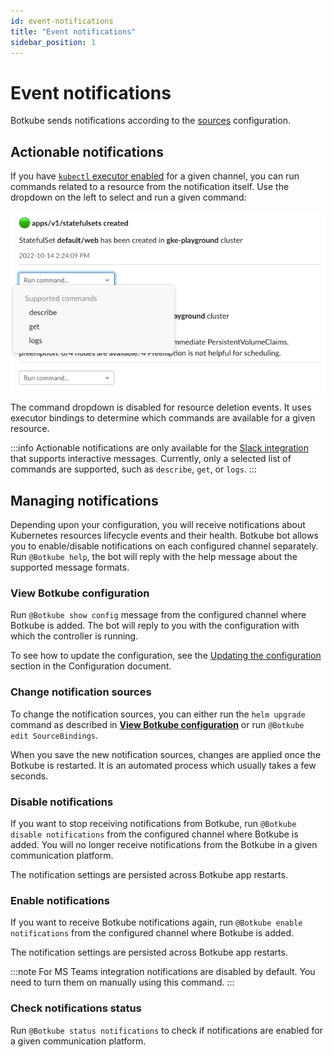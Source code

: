 ```yaml
---
id: event-notifications
title: "Event notifications"
sidebar_position: 1
---
```


# Event notifications

Botkube sends notifications according to the [sources](../configuration/source/index.md) configuration.

## Actionable notifications

If you have [`kubectl` executor enabled](../configuration/executor/kubectl.md) for a given channel, you can run commands related to a resource from the notification itself. Use the dropdown on the left to select and run a given command:

![Actionable notifications](./assets/actionable-notifications.png)

The command dropdown is disabled for resource deletion events. It uses executor bindings to determine which commands are available for a given resource.

:::info
Actionable notifications are only available for the [Slack integration](../installation/slack/index.md) that supports interactive messages. Currently, only a selected list of commands are supported, such as `describe`, `get`, or `logs`.
:::

## Managing notifications

Depending upon your configuration, you will receive notifications about Kubernetes resources lifecycle events and their health.
Botkube bot allows you to enable/disable notifications on each configured channel separately. Run `@Botkube help`, the bot will reply with the help message about the supported message formats.

### View Botkube configuration

Run `@Botkube show config` message from the configured channel where Botkube is added. The bot will reply to you with the configuration with which the controller is running.

To see how to update the configuration, see the [Updating the configuration](../configuration/index.mdx#updating-the-configuration) section in the Configuration document.

### Change notification sources

To change the notification sources, you can either run the `helm upgrade` command as described in [**View Botkube configuration**](#view-botkube-configuration) or run `@Botkube edit SourceBindings`.

When you save the new notification sources, changes are applied once the Botkube is restarted. It is an automated process which usually takes a few seconds.

### Disable notifications

If you want to stop receiving notifications from Botkube, run `@Botkube disable notifications` from the configured channel where Botkube is added. You will no longer receive notifications from the Botkube in a given communication platform.

The notification settings are persisted across Botkube app restarts.

### Enable notifications

If you want to receive Botkube notifications again, run `@Botkube enable notifications` from the configured channel where Botkube is added.

The notification settings are persisted across Botkube app restarts.

:::note
For MS Teams integration notifications are disabled by default. You need to turn them on manually using this command.
:::

### Check notifications status

Run `@Botkube status notifications` to check if notifications are enabled for a given communication platform.
